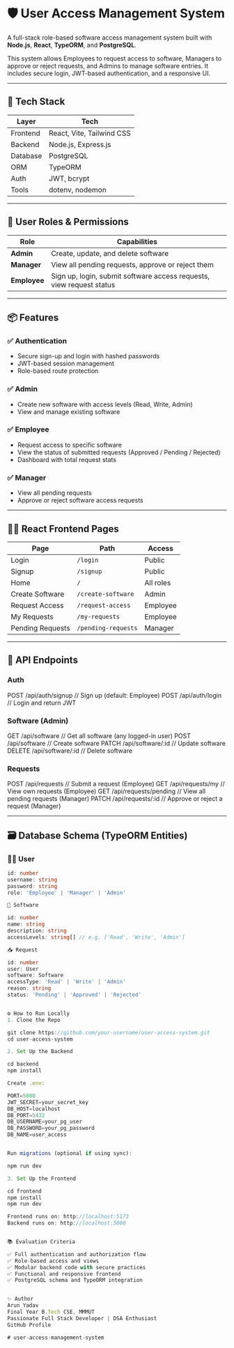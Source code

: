 # 🛡️ User Access Management System

A full-stack role-based software access management system built with **Node.js**, **React**, **TypeORM**, and **PostgreSQL**.

This system allows Employees to request access to software, Managers to approve or reject requests, and Admins to manage software entries. It includes secure login, JWT-based authentication, and a responsive UI.

---

## 🚀 Tech Stack

| Layer      | Tech                           |
|------------|--------------------------------|
| Frontend   | React, Vite, Tailwind CSS      |
| Backend    | Node.js, Express.js            |
| Database   | PostgreSQL                     |
| ORM        | TypeORM                        |
| Auth       | JWT, bcrypt                    |
| Tools      | dotenv, nodemon                |

---

## 🔐 User Roles & Permissions

| Role      | Capabilities                                                                 |
|-----------|------------------------------------------------------------------------------|
| **Admin** | Create, update, and delete software                                          |
| **Manager** | View all pending requests, approve or reject them                         |
| **Employee** | Sign up, login, submit software access requests, view request status     |

---

## 📦 Features

### ✅ Authentication
- Secure sign-up and login with hashed passwords
- JWT-based session management
- Role-based route protection

### ✅ Admin
- Create new software with access levels (Read, Write, Admin)
- View and manage existing software

### ✅ Employee
- Request access to specific software
- View the status of submitted requests (Approved / Pending / Rejected)
- Dashboard with total request stats

### ✅ Manager
- View all pending requests
- Approve or reject software access requests

---

## 🧑‍💻 React Frontend Pages

| Page               | Path               | Access     |
|--------------------|--------------------|------------|
| Login              | `/login`           | Public     |
| Signup             | `/signup`          | Public     |
| Home               | `/`                | All roles  |
| Create Software    | `/create-software` | Admin      |
| Request Access     | `/request-access`  | Employee   |
| My Requests        | `/my-requests`     | Employee   |
| Pending Requests   | `/pending-requests`| Manager    |

---

## 🔧 API Endpoints

### Auth

POST /api/auth/signup // Sign up (default: Employee)
POST /api/auth/login // Login and return JWT

### Software (Admin)

GET /api/software // Get all software (any logged-in user)
POST /api/software // Create software
PATCH /api/software/:id // Update software
DELETE /api/software/:id // Delete software

### Requests

POST /api/requests // Submit a request (Employee)
GET /api/requests/my // View own requests (Employee)
GET /api/requests/pending // View all pending requests (Manager)
PATCH /api/requests/:id // Approve or reject a request (Manager)



---

## 🗃️ Database Schema (TypeORM Entities)

### 🧑‍💼 User

```ts
id: number
username: string
password: string
role: 'Employee' | 'Manager' | 'Admin'

💾 Software

id: number
name: string
description: string
accessLevels: string[] // e.g. ['Read', 'Write', 'Admin']

📥 Request

id: number
user: User
software: Software
accessType: 'Read' | 'Write' | 'Admin'
reason: string
status: 'Pending' | 'Approved' | 'Rejected'


⚙️ How to Run Locally
1. Clone the Repo

git clone https://github.com/your-username/user-access-system.git
cd user-access-system

2. Set Up the Backend

cd backend
npm install

Create .env:

PORT=5000
JWT_SECRET=your_secret_key
DB_HOST=localhost
DB_PORT=5432
DB_USERNAME=your_pg_user
DB_PASSWORD=your_pg_password
DB_NAME=user_access


Run migrations (optional if using sync):

npm run dev

3. Set Up the Frontend

cd frontend
npm install
npm run dev

Frontend runs on: http://localhost:5173
Backend runs on: http://localhost:5000


📚 Evaluation Criteria

✅ Full authentication and authorization flow
✅ Role-based access and views
✅ Modular backend code with secure practices
✅ Functional and responsive frontend
✅ PostgreSQL schema and TypeORM integration


✨ Author
Arun Yadav
Final Year B.Tech CSE, MMMUT
Passionate Full Stack Developer | DSA Enthusiast
GitHub Profile

#   u s e r - a c c e s s - m a n a g e m e n t - s y s t e m  
 